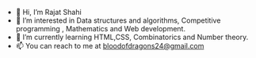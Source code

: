 - 👋 Hi, I’m Rajat Shahi
- 👀 I’m interested in Data structures and algorithms, Competitive programming , Mathematics and Web development.
- 🌱 I’m currently learning HTML,CSS, Combinatorics and Number theory.
- 📫 You can reach to me at bloodofdragons24@gmail.com

<!---
bloodofdragons/bloodofdragons is a ✨ special ✨ repository because its `README.md` (this file) appears on your GitHub profile.
You can click the Preview link to take a look at your changes.
--->
